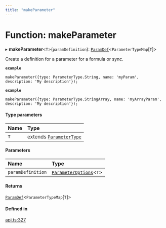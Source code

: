 ```yaml
---
title: "makeParameter"
---
```

# Function: makeParameter

▸ **makeParameter**<`T`\>(`paramDefinition`): [`ParamDef`](../interfaces/ParamDef.md)<`ParameterTypeMap`[`T`]\>

Create a definition for a parameter for a formula or sync.

**`example`**
```
makeParameter({type: ParameterType.String, name: 'myParam', description: 'My description'});
```

**`example`**
```
makeParameter({type: ParameterType.StringArray, name: 'myArrayParam', description: 'My description'});
```

#### Type parameters

| Name | Type |
| :------ | :------ |
| `T` | extends [`ParameterType`](../enums/ParameterType.md) |

#### Parameters

| Name | Type |
| :------ | :------ |
| `paramDefinition` | [`ParameterOptions`](../types/ParameterOptions.md)<`T`\> |

#### Returns

[`ParamDef`](../interfaces/ParamDef.md)<`ParameterTypeMap`[`T`]\>

#### Defined in

[api.ts:327](https://github.com/coda/packs-sdk/blob/main/api.ts#L327)
